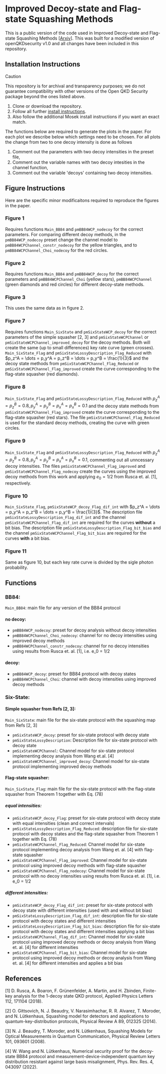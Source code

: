 # Improved Decoy-state and Flag-state Squashing Methods

This is a public version of the code used in Improved Decoy-state and Flag-state Squashing Methods \[[Arxiv](https://arxiv.org/abs/2405.05069)\]. This was built for a modified version of openQKDsecurity v1.0 and all changes have been included in this repository.

## Installation Instructions
> [!CAUTION]
> This repository is for archival and transparency purposes; we do not guarantee compatibility with other versions of the Open QKD Security package beyond the ones listed above.

1. Clone or download the repository.
2. Follow all further [install instructions](/openQKDsecurityV1/README.md).
3. Also follow the additional Mosek install instructions if you want an exact match.

The functions below are required to generate the plots in the paper. For each plot we describe below which settings need to be chosen. For all plots the change from two to one decoy intensity is done as follows
1. Comment out the parameters with two decoy intensities in the preset file,
2. Comment out the variable names with two decoy intesities in the channel function,
3. Comment out the variable 'decoys' containing two decoy intensities.

## Figure Instructions

Here are the specific minor modificaitons required to reproduce the figures in the paper.

### Figure 1
Requires functions `Main_BB84` and `pmBB84WCP_nodecoy` for the correct parameters. For comparing different decoy methods, in the `pmBB84WCP_nodecoy` preset change the channel model to `pmBB84WCPChannel_constr_nodecoy` for the yellow triangles, and to `pmBB84WCPChannel_Choi_nodecoy` for the red circles. 

### Figure 2
Requires functions `Main_BB84` and `pmBB84WCP_decoy` for the correct parameters and `pmBB84WCPChannel_Choi` (yellow stars), `pmBB84WCPChannel` (green diamonds and red circles) for different decoy-state methods.

### Figure 3
This uses the same data as in figure 2.

### Figure 7
Requires functions `Main_SixState` and `pmSixStateWCP_decoy` for the correct parameters of the simple squasher [2, 3] and `pmSixStateWCPChannel` or `pmSixStateWCPChannel_improved_decoy` for the decoy methods. Both will create the same (up to small differences) key rate curve (green crosses). `Main_SixState_Flag` and `pmSixStateLossyDescription_Flag_Reduced` with $p_z^A = \dots = p_y^A = p_z^B = \dots = p_y^B = \frac{1}{3}$ and the decoy state methods from `pmSixStateWCPChannel_Flag_Reduced` or `pmSixStateWCPChannel_Flag_improved` create the curve corresponding to the flag-state squasher (red diamonds).

### Figure 8
`Main_SixState_Flag` and `pmSixStateLossyDescription_Flag_Reduced` with $p_z^A= p_z^B = 0.8, p_y^A = p_y^B = p_x^A = p_x^B = 0.1$ and the decoy state methods from `pmSixStateWCPChannel_Flag_improved` create the curve corresponding to the flag-state squasher (red stars). The file `pmSixStateWCPChannel_Flag_Reduced` is used for the standard decoy methods, creating the curve with green circles.

### Figure 9
`Main_SixState_Flag` and `pmSixStateLossyDescription_Flag_Reduced` with $p_z^A= p_z^B = 0.8, p_y^A = p_y^B = p_x^A = p_x^B = 0.1$, commenting out all unncessary decoy intensities. The files `pmSixStateWCPChannel_Flag_improved` and  `pmSixStateWCPChannel_Flag_nodecoy` create the curves using the improved decoy methods from this work and applying $e_0 = 1/2$ from Rusca et. al. [1], respectively.

### Figure 10
`Main_SixState_Flag`, `pmSixStateWCP_decoy_Flag_dif_int` with $p_z^A = \dots = p_y^A = p_z^B = \dots = p_y^B = \frac{1}{3}$. The description file `pmSixStateLossyDescription_Flag_dif_int` and the channel `pmSixStateWCPChannel_Flag_dif_int` are required for the curves **without** a bit bias. The description file `pmSixStateLossyDescription_Flag_bit_bias` and the channel `pmSixStateWCPChannel_Flag_bit_bias` are required for the curves **with** a bit bias.

### Figure 11
Same as figure 10, but each key rate curve is divided by the sigle photon probability.

## Functions
### BB84: 
`Main_BB84`: main file for any version of the BB84 protocol

#### no decoy:
- `pmBB84WCP_nodecoy`: preset for decoy analysis without decoy intensities
- `pmBB84WCPChannel_Choi_nodecoy`: channel for no decoy intensities using improved decoy methods
- `pmBB84WCPChannel_constr_nodecoy`: channel for no decoy intensities using results from Rusca et. al. [1], i.e. e_0 = 1/2

#### decoy:
- `pmBB84WCP_decoy`: preset for BB84 protocol with decoy states
- `pmBB84WCPChannel_Choi`: channel with decoy intensities using improved decoy methods 

### Six-State:

#### Simple squasher from Refs [2, 3]:
`Main_SixState`: main file for the six-state protocol with the squashing map from Refs [2, 3]

- `pmSixStateWCP_decoy`: preset for six-state protocol with decoy state
- `pmSixStateLossyDescription`: Description file for six-state protocol with decoy state
- `pmSixStateWCPChannel`: Channel model for six-state protocol implementing decoy analysis from Wang et.al. [4]
- `pmSixStateWCPChannel_improved_decoy`: Channel model for six-state protocol implementing improved decoy methods

#### Flag-state squasher:
`Main_SixState_Flag`: main file for the six-state protocol with the flag-state squasher from Theorem 1 together with Eq. (78)

##### equal intensities:
- `pmSixStateWCP_decoy_Flag`: preset for six-state protocol with decoy state with equal intensities (clean and correct intervals)
- `pmSixStateLossyDescription_Flag_Reduced`: description file for six-state protocol with decoy states and the flag-state squasher from Theorem 1 together with Eq. (78)
- `pmSixStateWCPChannel_Flag_Reduced`: Channel model for six-state protocol implementing decoy analysis from Wang et. al. [4] with flag-state squasher
- `pmSixStateWCPChannel_Flag_improved`: Channel model for six-state protocol using improved decoy methods with flag-state squasher
- `pmSixStateWCPChannel_Flag_nodecoy`: Channel model for six-state protocol with no decoy intensities using results from Rusca et. al. [1], i.e. e_0 = 1/2


##### different intensities:
- `pmSixStateWCP_decoy_Flag_dif_int`: preset for six-state protocol with decoy state with different intensities (used with and without bit bias)
- `pmSixStateLossyDescription_Flag_dif_int`: description file for six-state protocol with decoy states and different intensities
- `pmSixStateLossyDescription_Flag_bit_bias`: description file for six-state protocol with decoy states and different intensities applying a bit bias
- `pmSixStateWCPChannel_Flag_dif_int`: Channel model for six-state protocol using improved decoy methods or decoy analysis from Wang et. al. [4] for different intensities
- `pmSixStateWCPChannel_Flag_bit_bias`: Channel model for six-state protocol using improved decoy methods or decoy analysis from Wang et. al. [4] for different intensities and applies a bit bias


## References
[1] D. Rusca, A. Boaron, F. Grünenfelder, A. Martin, and H. Zbinden, Finite-key analysis for the 1-decoy state QKD protocol, Applied Physics Letters 112, 171104 (2018).

[2] O. Gittsovich, N. J. Beaudry, V. Narasimhachar, R. R. Alvarez, T. Moroder, and N. Lütkenhaus, Squashing model for detectors and applications to quantum-key-distribution protocols, Physical Review A 89, 012325 (2014).

[3] N. J. Beaudry, T. Moroder, and N. Lütkenhaus, Squashing Models for Optical Measurements in Quantum Communication, Physical Review Letters 101, 093601 (2008).

[4] W. Wang and N. Lütkenhaus, Numerical security proof for the decoy-state BB84 protocol and measurement-device-independent quantum key distribution resistant against large basis misalignment, Phys. Rev. Res. 4, 043097 (2022).

